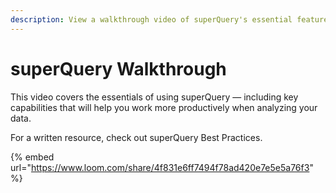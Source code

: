 ```yaml
---
description: View a walkthrough video of superQuery's essential features
---
```


# superQuery Walkthrough

This video covers the essentials of using superQuery &mdash; including key capabilities that will help you work more productively when analyzing your data.

For a written resource, check out superQuery Best Practices.

{% embed url="https://www.loom.com/share/4f831e6ff7494f78ad420e7e5e5a76f3" %}
